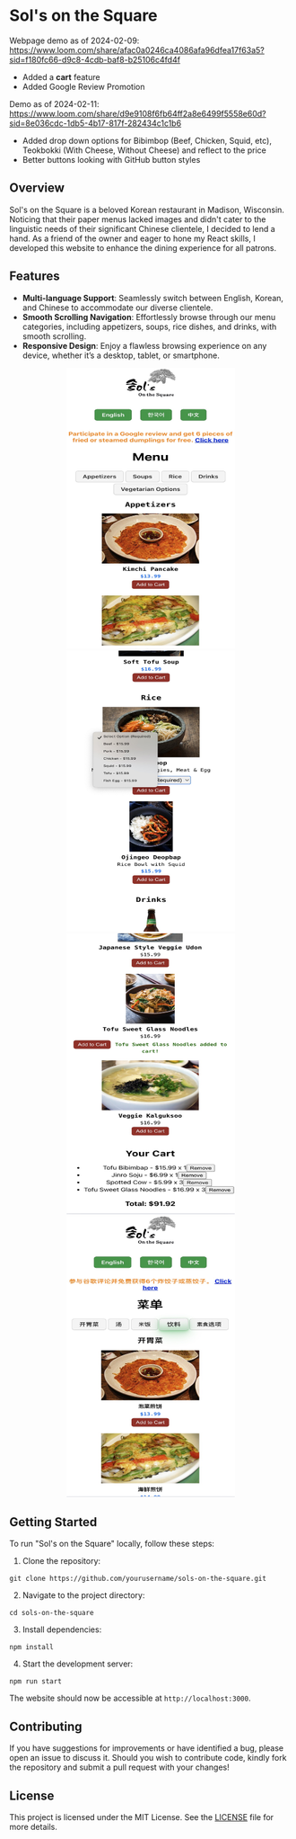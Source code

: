 # Sol's on the Square

Webpage demo as of 2024-02-09: https://www.loom.com/share/afac0a0246ca4086afa96dfea17f63a5?sid=f180fc66-d9c8-4cdb-baf8-b25106c4fd4f
* Added a **cart** feature
* Added Google Review Promotion

Demo as of 2024-02-11: https://www.loom.com/share/d9e9108f6fb64ff2a8e6499f5558e60d?sid=8e036cdc-1db5-4b17-817f-282434c1c1b6
* Added drop down options for Bibimbop (Beef, Chicken, Squid, etc), Teokbokki (With Cheese, Without Cheese) and reflect to the price
* Better buttons looking with GitHub button styles
  
## Overview

Sol's on the Square is a beloved Korean restaurant in Madison, Wisconsin. Noticing that their paper menus lacked images and didn't cater to the linguistic needs of their significant Chinese clientele, I decided to lend a hand. As a friend of the owner and eager to hone my React skills, I developed this website to enhance the dining experience for all patrons.

## Features

- **Multi-language Support**: Seamlessly switch between English, Korean, and Chinese to accommodate our diverse clientele.
- **Smooth Scrolling Navigation**: Effortlessly browse through our menu categories, including appetizers, soups, rice dishes, and drinks, with smooth scrolling.
- **Responsive Design**: Enjoy a flawless browsing experience on any device, whether it’s a desktop, tablet, or smartphone.

<div align="center">
  <img src="./public/ss1.jpeg" width="300" height="500" alt="Screenshot 1">
  <img src="./public/ss2.jpeg" width="300" height="500" alt="Screenshot 2">
  <img src="./public/ss3.jpeg" width="300" height="500"  alt="Screenshot 3">
  <img src="./public/ss4.jpeg" width="300" height="500"  alt="Screenshot 3">
</div>

## Getting Started

To run "Sol's on the Square" locally, follow these steps:

1. Clone the repository:

```
git clone https://github.com/yourusername/sols-on-the-square.git
```

2. Navigate to the project directory:

```
cd sols-on-the-square
```

3. Install dependencies:

```
npm install
```

4. Start the development server:

```
npm run start
```

The website should now be accessible at `http://localhost:3000`.

## Contributing

If you have suggestions for improvements or have identified a bug, please open an issue to discuss it. Should you wish to contribute code, kindly fork the repository and submit a pull request with your changes!

## License

This project is licensed under the MIT License. See the [LICENSE](LICENSE) file for more details.
